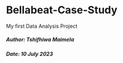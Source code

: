 # Bellabeat-Case-Study
My first Data Analysis Project

##### Author: Tshifhiwa Maimela

##### Date: 10 July 2023
